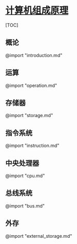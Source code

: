 <link rel="stylesheet" href="https://zhmhbest.gitee.io/hellomathematics/style/index.css">
<script src="https://zhmhbest.gitee.io/hellomathematics/style/index.js"></script>

# [计算机组成原理](../index.html)

[TOC]

## 概论

@import "introduction.md"

## 运算

@import "operation.md"

## 存储器

@import "storage.md"

## 指令系统

@import "instruction.md"

## 中央处理器

@import "cpu.md"

## 总线系统

@import "bus.md"

## 外存

@import "external_storage.md"
